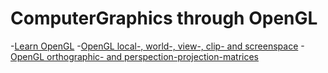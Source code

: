 # ComputerGraphics through OpenGL

-[Learn OpenGL](https://learnopengl.com/)
-[OpenGL local-, world-, view-, clip- and screenspace](https://learnopengl.com/Getting-started/Coordinate-Systems)
-[OpenGL orthographic- and perspection-projection-matrices](http://www.songho.ca/opengl/gl_projectionmatrix.html)
